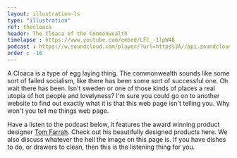 ```yaml
---
layout: illustration-ls
type: "illustration"
ref: thecloaca
header: The Cloaca of the Commonwealth
timelapse : https://www.youtube.com/embed/LFC_-1lpW48
podcast : https://w.soundcloud.com/player/?url=https%3A//api.soundcloud.com/tracks/249469398
order : -16
---
```



A Cloaca is a type of egg laying thing. The commonwealth sounds like some sort of failed socialism, like there has been some sort of successful one. Oh wait there has been. Isn't sweden or one of those kinds of places a real utopia of hot people and lovelyness? I'm sure you could go on to another website to find out exactly what it is that this web page isn't telling you. Why won't you tell me things web page. 

Have a listen to the podcast below, it features the award winning product designer [Tom Farrah](http://farrah.com.au). Check out his beautifully designed products here. We also discuss whatever the hell the image on this page is. If you have dishes to do, or drawers to clean, then this is the listening thing for you.

